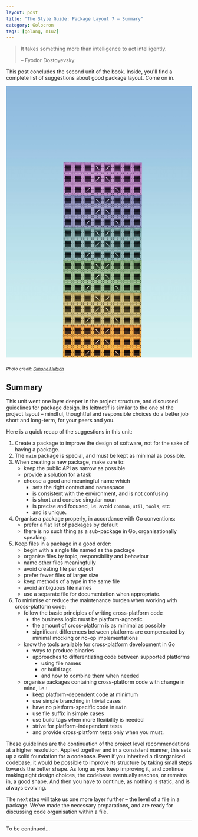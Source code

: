 ```yaml
---
layout: post
title: "The Style Guide: Package Layout 7 – Summary"
category: Golocron
tags: [golang, m1u2]
---
```


> It takes something more than intelligence to act intelligently.
>
> – Fyodor Dostoyevsky

This post concludes the second unit of the book. Inside, you'll find a complete list of suggestions about good package layout. Come on in.


<!--more-->

![](/assets/m1u2_7.jpg)

<sub>_Photo credit:_ <a href="https://unsplash.com/@heysupersimi" target="_blank">_Simone Hutsch_</a></sub>


## Summary

This unit went one layer deeper in the project structure, and discussed guidelines for package design. Its leitmotif is similar to the one of the project layout – mindful, thoughtful and responsible choices do a better job short and long-term, for your peers and you.

Here is a quick recap of the suggestions in this unit:
1. Create a package to improve the design of software, not for the sake of having a package.
2. The `main` package is special, and must be kept as minimal as possible.
3. When creating a new package, make sure to:
    - keep the public API as narrow as possible
    - provide a solution for a task
    - choose a good and meaningful name which
        - sets the right context and namespace
        - is consistent with the environment, and is not confusing
        - is short and concise singular noun
        - is precise and focused, i.e. avoid `common`, `util`, `tools`, etc
        - and is unique.
4. Organise a package properly, in accordance with Go conventions:
    - prefer a flat list of packages by default
    - there is no such thing as a sub-package in Go, organisationally speaking.
5. Keep files in a package in a good order:
    - begin with a single file named as the package
    - organise files by topic, responsibility and behaviour
    - name other files meaningfully
    - avoid creating file per object
    - prefer fewer files of larger size
    - keep methods of a type in the same file
    - avoid ambiguous file names
    - use a separate file for documentation when appropriate.
6. To minimise or reduce the maintenance burden when working with cross-platform code:
    - follow the basic principles of writing cross-platform code
        - the business logic must be platform-agnostic
        - the amount of cross-platform is as minimal as possible
        - significant differences between platforms are compensated by minimal mocking or no-op implementations
    - know the tools available for cross-platform development in Go
        - ways to produce binaries
        - approaches to differentiating code between supported platforms
            - using file names
            - or build tags
            - and how to combine them when needed
    - organise packages containing cross-platform code with change in mind, i.e.:
        - keep platform-dependent code at minimum
        - use simple branching in trivial cases
        - have no platform-specific code in `main`
        - use file suffix in simple cases
        - use build tags when more flexibility is needed
        - strive for platform-independent tests
        - and provide cross-platform tests only when you must.

These guidelines are the continuation of the project level recommendations at a higher resolution. Applied together and in a consistent manner, this sets up a solid foundation for a codebase. Even if you inherited a disorganised codebase, it would be possible to improve its structure by taking small steps towards the better shape. As long as you keep improving it, and continue making right design choices, the codebase eventually reaches, or remains in, a good shape. And then you have to continue, as nothing is static, and is always evolving.

The next step will take us one more layer further – the level of a file in a package. We've made the necessary preparations, and are ready for discussing code organisation within a file.

---

To be continued...
